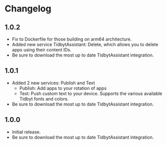 # Changelog

## 1.0.2
- Fix to Dockerfile for those building on arm64 architecture.
- Added new service TidbytAssistant: Delete, which allows you to delete apps using their content IDs.
- Be sure to download the most up to date TidbytAssistant integration.

## 1.0.1
- Added 2 new services: Publish and Text
    - Publish: Add apps to your rotation of apps
    - Text: Push custom text to your device. Supports the various available Tidbyt fonts and colors.
- Be sure to download the most up to date TidbytAssistant integration.

## 1.0.0
- Initial release. 
- Be sure to download the most up to date TidbytAssistant integration.